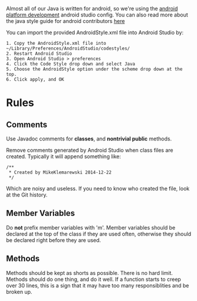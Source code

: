 Almost all of our Java is written for android, so we're using the [android platform development](https://github.com/android/platform_development) android studio config. You can also read more about the java style guide for android contributors [here](http://source.android.com/source/code-style.html)

You can import the provided AndroidStyle.xml file into Android Studio by:

    1. Copy the AndroidStyle.xml file into ~/Library/Preferences/AndroidStudio/codestyles/
    2. Restart Android Studio
    3. Open Android Studio > preferences
    4. Click the Code Style drop down and select Java
    5. Choose the AndroidStyle option under the scheme drop down at the top.
    6. Click apply, and OK


# Rules

## Comments

Use Javadoc comments for **classes**, and **nontrivial public** methods.

Remove comments generated by Android Studio when class files are created. Typically it will append something like:

```
/**
 * Created by MikeKlemarewski 2014-12-22
 */
```
Which are noisy and useless. If you need to know who created the file, look at the Git history.

## Member Variables
Do **not** prefix member variables with 'm'. Member variables should be declared at the top of the class if they are used often, otherwise they should be declared right before they are used.

## Methods
Methods should be kept as shorts as possible. There is no hard limit. Methods should do one thing, and do it well. If a function starts to creep over 30 lines, this is a sign that it may have too many responsiblities and be broken up.

